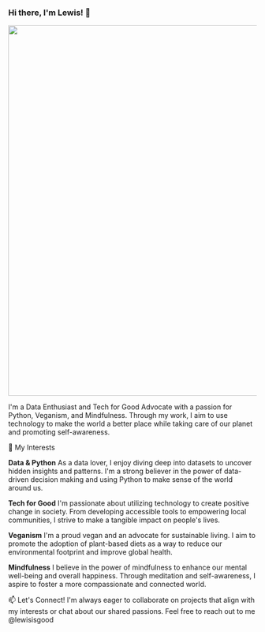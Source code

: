 <!--
**lewisisgood/lewisisgood** is a ✨ _special_ ✨ repository because its `README.md` (this file) appears on your GitHub profile.

Here are some ideas to get you started:

- 🔭 I’m currently working on ...
- 🌱 I’m currently learning ...
- 👯 I’m looking to collaborate on ...
- 🤔 I’m looking for help with ...
- 💬 Ask me about ...
- 📫 How to reach me: ...
- 😄 Pronouns: ...
- ⚡ Fun fact: ...
-->


### Hi there, I'm Lewis! 👋
<img align ="center" src="https://upload.wikimedia.org/wikipedia/commons/b/bf/Community_Wishlist_Survey_banner_FAQ.svg" width=750px/>

I'm a Data Enthusiast and Tech for Good Advocate with a passion for Python, Veganism, and Mindfulness. Through my work, I aim to use technology to make the world a better place while taking care of our planet and promoting self-awareness.

🌱 My Interests

**Data & Python**
As a data lover, I enjoy diving deep into datasets to uncover hidden insights and patterns. I'm a strong believer in the power of data-driven decision making and using Python to make sense of the world around us.

**Tech for Good**
I'm passionate about utilizing technology to create positive change in society. From developing accessible tools to empowering local communities, I strive to make a tangible impact on people's lives.

**Veganism**
I'm a proud vegan and an advocate for sustainable living. I aim to promote the adoption of plant-based diets as a way to reduce our environmental footprint and improve global health.

**Mindfulness**
I believe in the power of mindfulness to enhance our mental well-being and overall happiness. Through meditation and self-awareness, I aspire to foster a more compassionate and connected world.

📫 Let's Connect!
I'm always eager to collaborate on projects that align with my interests or chat about our shared passions. Feel free to reach out to me @lewisisgood
